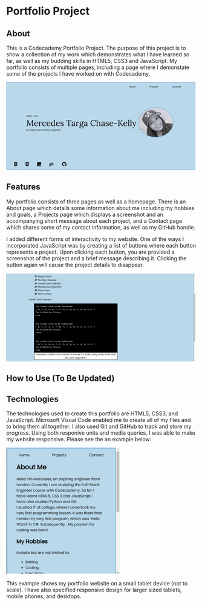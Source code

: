 # Portfolio Project

## About

This is a Codecademy Portfolio Project. The purpose of this project is to show a collection of my work which demonstrates what I have learned so far, as well as my budding skills in HTML5, CSS3 and JavaScript. My portfolio consists of multiple pages, including a page where I demonstate some of the projects I have worked on with Codecademy. 

![Homepage of Portfolio](./resources/images/homepage.jpg)

## Features

My portfolio consists of three pages as well as a homepage. There is an About page which details some information about me including my hobbies and goals, a Projects page which displays a screenshot and an accompanying short message about each project, and a Contact page which shares some of my contact information, as well as my GitHub handle.

I added different forms of interactivity to my website. One of the ways I incorporated JavaScript was by creating a list of buttons where each button represents a project. Upon clicking each button, you are provided a screenshot of the project and a brief message describing it. Clicking the button again will cause the project details to disappear.

![Example of Project](./resources/images/project-image.png)

## How to Use (To Be Updated)

## Technologies
The technologies used to create this portfolio are HTML5, CSS3, and JavaScript. Microsoft Visual Code enabled me to create all of my files and to bring them all together. I also used Git and GitHub to track and store my progress. Using both responive units and media queries, I was able to make my website responsive. Please see the an example below:

![Responsive Design](./resources/images/responsive-design.png)

This example shows my portfolio website on a small tablet device (not to scale). I have also specified responsive design for larger sized tablets, mobile phones, and desktops. <br>